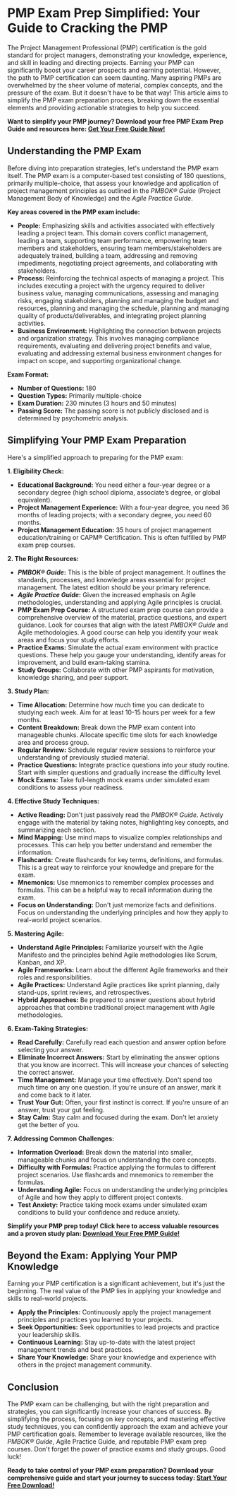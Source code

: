# PMP Exam Prep Simplified: Your Guide to Cracking the PMP

The Project Management Professional (PMP) certification is the gold standard for project managers, demonstrating your knowledge, experience, and skill in leading and directing projects. Earning your PMP can significantly boost your career prospects and earning potential. However, the path to PMP certification can seem daunting. Many aspiring PMPs are overwhelmed by the sheer volume of material, complex concepts, and the pressure of the exam. But it doesn't have to be that way! This article aims to simplify the PMP exam preparation process, breaking down the essential elements and providing actionable strategies to help you succeed.

**Want to simplify your PMP journey? Download your free PMP Exam Prep Guide and resources here: [Get Your Free Guide Now!](https://udemywork.com/pmp-exam-prep-simplified)**

## Understanding the PMP Exam

Before diving into preparation strategies, let's understand the PMP exam itself. The PMP exam is a computer-based test consisting of 180 questions, primarily multiple-choice, that assess your knowledge and application of project management principles as outlined in the *PMBOK® Guide* (Project Management Body of Knowledge) and the *Agile Practice Guide*.

**Key areas covered in the PMP exam include:**

*   **People:** Emphasizing skills and activities associated with effectively leading a project team. This domain covers conflict management, leading a team, supporting team performance, empowering team members and stakeholders, ensuring team members/stakeholders are adequately trained, building a team, addressing and removing impediments, negotiating project agreements, and collaborating with stakeholders.
*   **Process:** Reinforcing the technical aspects of managing a project. This includes executing a project with the urgency required to deliver business value, managing communications, assessing and managing risks, engaging stakeholders, planning and managing the budget and resources, planning and managing the schedule, planning and managing quality of products/deliverables, and integrating project planning activities.
*   **Business Environment:** Highlighting the connection between projects and organization strategy. This involves managing compliance requirements, evaluating and delivering project benefits and value, evaluating and addressing external business environment changes for impact on scope, and supporting organizational change.

**Exam Format:**

*   **Number of Questions:** 180
*   **Question Types:** Primarily multiple-choice
*   **Exam Duration:** 230 minutes (3 hours and 50 minutes)
*   **Passing Score:** The passing score is not publicly disclosed and is determined by psychometric analysis.

## Simplifying Your PMP Exam Preparation

Here's a simplified approach to preparing for the PMP exam:

**1. Eligibility Check:**

*   **Educational Background:** You need either a four-year degree or a secondary degree (high school diploma, associate’s degree, or global equivalent).
*   **Project Management Experience:** With a four-year degree, you need 36 months of leading projects; with a secondary degree, you need 60 months.
*   **Project Management Education:** 35 hours of project management education/training or CAPM® Certification. This is often fulfilled by PMP exam prep courses.

**2. The Right Resources:**

*   ***PMBOK® Guide*:** This is the bible of project management. It outlines the standards, processes, and knowledge areas essential for project management. The latest edition should be your primary reference.
*   ***Agile Practice Guide*:** Given the increased emphasis on Agile methodologies, understanding and applying Agile principles is crucial.
*   **PMP Exam Prep Course:** A structured exam prep course can provide a comprehensive overview of the material, practice questions, and expert guidance. Look for courses that align with the latest *PMBOK® Guide* and Agile methodologies. A good course can help you identify your weak areas and focus your study efforts.
*   **Practice Exams:** Simulate the actual exam environment with practice questions. These help you gauge your understanding, identify areas for improvement, and build exam-taking stamina.
*   **Study Groups:** Collaborate with other PMP aspirants for motivation, knowledge sharing, and peer support.

**3. Study Plan:**

*   **Time Allocation:** Determine how much time you can dedicate to studying each week. Aim for at least 10-15 hours per week for a few months.
*   **Content Breakdown:** Break down the PMP exam content into manageable chunks. Allocate specific time slots for each knowledge area and process group.
*   **Regular Review:** Schedule regular review sessions to reinforce your understanding of previously studied material.
*   **Practice Questions:** Integrate practice questions into your study routine. Start with simpler questions and gradually increase the difficulty level.
*   **Mock Exams:** Take full-length mock exams under simulated exam conditions to assess your readiness.

**4. Effective Study Techniques:**

*   **Active Reading:** Don't just passively read the *PMBOK® Guide*. Actively engage with the material by taking notes, highlighting key concepts, and summarizing each section.
*   **Mind Mapping:** Use mind maps to visualize complex relationships and processes. This can help you better understand and remember the information.
*   **Flashcards:** Create flashcards for key terms, definitions, and formulas. This is a great way to reinforce your knowledge and prepare for the exam.
*   **Mnemonics:** Use mnemonics to remember complex processes and formulas. This can be a helpful way to recall information during the exam.
*   **Focus on Understanding:** Don't just memorize facts and definitions. Focus on understanding the underlying principles and how they apply to real-world project scenarios.

**5. Mastering Agile:**

*   **Understand Agile Principles:** Familiarize yourself with the Agile Manifesto and the principles behind Agile methodologies like Scrum, Kanban, and XP.
*   **Agile Frameworks:** Learn about the different Agile frameworks and their roles and responsibilities.
*   **Agile Practices:** Understand Agile practices like sprint planning, daily stand-ups, sprint reviews, and retrospectives.
*   **Hybrid Approaches:** Be prepared to answer questions about hybrid approaches that combine traditional project management with Agile methodologies.

**6. Exam-Taking Strategies:**

*   **Read Carefully:** Carefully read each question and answer option before selecting your answer.
*   **Eliminate Incorrect Answers:** Start by eliminating the answer options that you know are incorrect. This will increase your chances of selecting the correct answer.
*   **Time Management:** Manage your time effectively. Don't spend too much time on any one question. If you're unsure of an answer, mark it and come back to it later.
*   **Trust Your Gut:** Often, your first instinct is correct. If you're unsure of an answer, trust your gut feeling.
*   **Stay Calm:** Stay calm and focused during the exam. Don't let anxiety get the better of you.

**7. Addressing Common Challenges:**

*   **Information Overload:** Break down the material into smaller, manageable chunks and focus on understanding the core concepts.
*   **Difficulty with Formulas:** Practice applying the formulas to different project scenarios. Use flashcards and mnemonics to remember the formulas.
*   **Understanding Agile:** Focus on understanding the underlying principles of Agile and how they apply to different project contexts.
*   **Test Anxiety:** Practice taking mock exams under simulated exam conditions to build your confidence and reduce anxiety.

**Simplify your PMP prep today! Click here to access valuable resources and a proven study plan: [Download Your Free PMP Guide!](https://udemywork.com/pmp-exam-prep-simplified)**

## Beyond the Exam: Applying Your PMP Knowledge

Earning your PMP certification is a significant achievement, but it's just the beginning. The real value of the PMP lies in applying your knowledge and skills to real-world projects.

*   **Apply the Principles:** Continuously apply the project management principles and practices you learned to your projects.
*   **Seek Opportunities:** Seek opportunities to lead projects and practice your leadership skills.
*   **Continuous Learning:** Stay up-to-date with the latest project management trends and best practices.
*   **Share Your Knowledge:** Share your knowledge and experience with others in the project management community.

## Conclusion

The PMP exam can be challenging, but with the right preparation and strategies, you can significantly increase your chances of success. By simplifying the process, focusing on key concepts, and mastering effective study techniques, you can confidently approach the exam and achieve your PMP certification goals. Remember to leverage available resources, like the *PMBOK® Guide*, Agile Practice Guide, and reputable PMP exam prep courses. Don't forget the power of practice exams and study groups. Good luck!

**Ready to take control of your PMP exam preparation? Download your comprehensive guide and start your journey to success today: [Start Your Free Download!](https://udemywork.com/pmp-exam-prep-simplified)**
